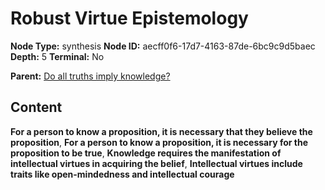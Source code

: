 # Robust Virtue Epistemology

**Node Type:** synthesis
**Node ID:** aecff0f6-17d7-4163-87de-6bc9c9d5baec
**Depth:** 5
**Terminal:** No

**Parent:** [Do all truths imply knowledge?](do-all-truths-imply-knowledge-antithesis-a455b670-c089-486b-9924-1edbff3a56c5.md)

## Content

**For a person to know a proposition, it is necessary that they believe the proposition**, **For a person to know a proposition, it is necessary for the proposition to be true**, **Knowledge requires the manifestation of intellectual virtues in acquiring the belief**, **Intellectual virtues include traits like open-mindedness and intellectual courage**
